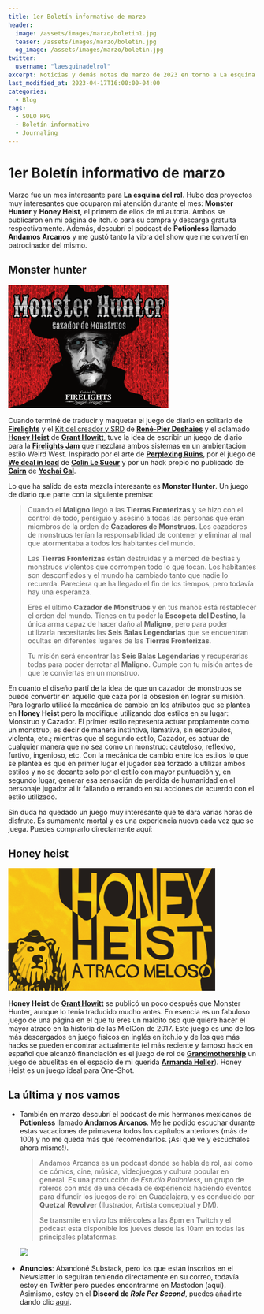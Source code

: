 ```yaml
---
title: 1er Boletín informativo de marzo
header:
  image: /assets/images/marzo/boletin1.jpg
  teaser: /assets/images/marzo/boletin.jpg
  og_image: /assets/images/marzo/boletin.jpg
twitter:
  username: "laesquinadelrol"
excerpt: Noticias y demás notas de marzo de 2023 en torno a La esquina del rol
last_modified_at: 2023-04-17T16:00:00-04:00
categories:
  - Blog
tags:
  - SOLO RPG
  - Boletín informativo
  - Journaling
---
```

# 1er Boletín informativo de marzo

Marzo fue un mes interesante para **La esquina del rol**. Hubo dos proyectos muy interesantes que ocuparon mi atención durante el mes: **Monster Hunter** y **Honey Heist**, el primero de ellos de mi autoría. Ambos se publicaron en mi página de itch.io para su compra y descarga gratuita respectivamente. Además, descubrí el podcast de **Potionless** llamado **Andamos Arcanos** y me gustó tanto la vibra del show que me convertí en patrocinador del mismo.

## Monster hunter

<img src="/assets/images/marzo/monsterhunter.png" style="zoom:50%;" />



Cuando terminé de traducir y maquetar el juego de diario en solitario de **[Firelights](https://fari-rpgs.itch.io/firelights)** y el [Kit del creador y SRD](https://laesquinadelrol.itch.io/firelights-es) de [**René-Pier Deshaies**](https://twitter.com/RPDeshaies) y el aclamado **[Honey Heist](https://laesquinadelrol.itch.io/honeyheist)** de **[Grant Howitt](https://twitter.com/gshowitt)**, tuve la idea de escribir un juego de diario para la **[Firelights Jam]()** que mezclara ambos sistemas en un ambientación estilo Weird West. Inspirado por el arte de **[Perplexing Ruins](https://perplexingruins.itch.io/)**, por el juego de [**We deal in lead**](https://byodinsbeardrpg.itch.io/we-deal-in-lead) de **[Colin Le Sueur](https://twitter.com/ByOdinsBeardRPG)** y por un hack propio no publicado de **[Cairn](https://laesquinadelrol.itch.io/cairn-es)** de **[Yochai Gal](https://twitter.com/yochaigal1)**. 

Lo que ha salido de esta mezcla interesante es **Monster Hunter**. Un juego de diario que parte con la siguiente premisa:

> Cuando el **Maligno** llegó a las **Tierras Fronterizas** y se hizo con el control de todo, persiguió y asesinó a todas las personas que eran miembros de la orden de **Cazadores de Monstruos**. Los cazadores de monstruos tenían la responsabilidad de contener y eliminar al mal que atormentaba a todos los habitantes del mundo.
>
> Las **Tierras Fronterizas** están destruidas y a merced de bestias y monstruos violentos que corrompen todo lo que tocan. Los habitantes son desconfiados y el mundo ha cambiado tanto que nadie lo recuerda. Pareciera que ha llegado el fin de los tiempos, pero todavía hay una esperanza. 
>
> Eres el último **Cazador de Monstruos** y en tus manos está restablecer el orden del mundo. Tienes en tu poder la **Escopeta del Destino**, la única arma capaz de hacer daño al **Maligno**, pero para poder utilizarla necesitarás las **Seis Balas Legendarias** que se encuentran ocultas en diferentes lugares de las **Tierras Fronterizas**.
>
> Tu misión será encontrar las **Seis Balas Legendarias** y recuperarlas todas para poder derrotar al **Maligno**. Cumple con tu misión antes de que te conviertas en un monstruo.   
>

En cuanto el diseño partí de la idea de que un cazador de monstruos se puede convertir en aquello que caza por la obsesión en lograr su misión. Para lograrlo utilicé la mecánica de cambio en los atributos que se plantea en **Honey Heist** pero la modifique utilizando dos estilos en su lugar: Monstruo y Cazador. El primer estilo representa actuar propiamente como un monstruo, es decir de manera instintiva, llamativa, sin escrúpulos, violenta, etc.; mientras que el segundo estilo, Cazador, es actuar de cualquier manera que no sea como un monstruo: cauteloso, reflexivo, furtivo, ingenioso, etc. Con la mecánica de cambio entre los estilos lo que se plantea es que en primer lugar el jugador sea forzado a utilizar ambos estilos y no se decante solo por el estilo con mayor puntuación y, en segundo lugar, generar esa sensación de perdida de humanidad en el personaje jugador al ir fallando o errando en su acciones de acuerdo con el estilo utilizado. 

Sin duda ha quedado un juego muy interesante que te dará varias horas de disfrute. Es sumamente mortal y es una experiencia nueva cada vez que se juega. Puedes comprarlo directamente aquí:

## Honey heist

<img src="/assets/images/marzo/honeyheist.png" style="zoom:70%;" />

**Honey Heist** de **[Grant Howitt](https://twitter.com/gshowitt)** se publicó un poco después que Monster Hunter, aunque lo tenía traducido mucho antes. En esencia es un fabuloso juego de una página en el que tu eres un maldito oso que quiere hacer el mayor atraco en la historia de las MielCon de 2017. Este juego es uno de los más descargados en juego físicos en inglés en itch.io y de los que más hacks se pueden encontrar actualmente (el más reciente y famoso hack en español que alcanzó financiación es el juego de rol de **[Grandmothership](https://crowdfundr.com/GRANDMOTHERSHIP?ref=ab_7BtDM3_ab_0C6Pa9)** un juego de abuelitas en el espacio de mi querida [**Armanda Heller**](https://twitter.com/Armandah17)). Honey Heist es un juego ideal para One-Shot.

## La última y nos vamos

- También en marzo descubrí el podcast de mis hermanos mexicanos de **[Potionless](https://twitter.com/PotionlessMX)** llamado **[Andamos Arcanos](https://podcasters.spotify.com/pod/show/andamosarcanos)**. Me he podido escuchar durante estas vacaciones de primavera todos los capítulos anteriores (más de 100) y no me queda más que recomendarlos. ¡Así que ve y escúchalos ahora mismo!).

  > Andamos Arcanos es un podcast donde se habla de rol, así como de cómics, cine, música, videojuegos y cultura popular en general. Es una producción de *Estudio Potionless*,  un grupo de roleros con más de una década de experiencia haciendo eventos para difundir los juegos de rol en Guadalajara, y es conducido por **Quetzal Revolver** (Ilustrador, Artista conceptual y DM).
  >
  > Se transmite en vivo los miércoles a las 8pm en Twitch y el podcast esta disponible los jueves desde las 10am en todas las principales plataformas.

  ![](/assets/images/marzo/andamosarcanos.png)

- **Anuncios**: Abandoné Substack, pero los que están inscritos en el Newslatter lo seguirán teniendo directamente en su correo, todavía estoy en Twitter pero puedes encontrarme en Mastodon (aquí). Asimismo, estoy en el **Discord de *Role Per Second***, puedes añadirte dando clic [aquí](https://discord.com/invite/xs9QQQ4mFw).

